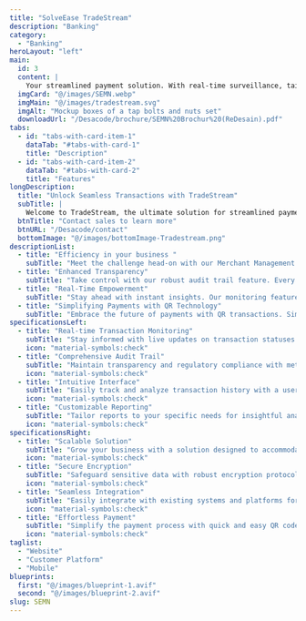 ```yaml
---
title: "SolveEase TradeStream"
description: "Banking"
category: 
  - "Banking"
heroLayout: "left"
main:
  id: 3
  content: |
    Your streamlined payment solution. With real-time surveillance, tailored insights, and fortified security, TradeStream simplifies transactions for customers and boosts efficiency for merchants. Experience seamless integration and effortless payments with TradeStream.
  imgCard: "@/images/SEMN.webp"
  imgMain: "@/images/tradestream.svg"
  imgAlt: "Mockup boxes of a tap bolts and nuts set"
  downloadUrl: "/Desacode/brochure/SEMN%20Brochur%20(ReDesain).pdf"
tabs:
  - id: "tabs-with-card-item-1"
    dataTab: "#tabs-with-card-1"
    title: "Description"
  - id: "tabs-with-card-item-2"
    dataTab: "#tabs-with-card-2"
    title: "Features"
longDescription:
  title: "Unlock Seamless Transactions with TradeStream"
  subTitle: |
    Welcome to TradeStream, the ultimate solution for streamlined payment management. Seamlessly integrating cutting-edge technology with user-friendly features, TradeStream is here to revolutionize how you manage your transactions. Explore the key features and benefits below to discover the power of TradeStream.
  btnTitle: "Contact sales to learn more"
  btnURL: "/Desacode/contact"
  bottomImage: "@/images/bottomImage-Tradestream.png"
descriptionList:
  - title: "Efficiency in your business "
    subTitle: "Meet the challenge head-on with our Merchant Management app. In today's fast-paced digital world, meeting payment demands is tough, but fear not. Our solution streamlines your business operations, offering intuitive features to manage inventory, orders, and customers efficiently. Tailored payment options, from traditional POS to cutting-edge SoftPOS and QR-based transactions, simplify complexity and elevate efficiency."
  - title: "Enhanced Transparency"
    subTitle: "Take control with our robust audit trail feature. Every transaction and modification is meticulously logged for peace of mind and compliance. Our user-friendly interface makes tracking and analyzing transaction history effortless, ensuring transparency and accountability are always accessible."
  - title: "Real-Time Empowerment"
    subTitle: "Stay ahead with instant insights. Our monitoring feature keeps you informed and in command, facilitating seamless operations around the clock. With live updates and intuitive interfaces, track performance, identify irregularities, and take proactive measures effortlessly. Experience the transformative power of real-time monitoring for smarter, faster decisions."
  - title: "Simplifying Payments with QR Technology"
    subTitle: "Embrace the future of payments with QR transactions. Simply scan, pay, and go – it's that easy. Enjoy the convenience and security of QR technology for effortless transactions, whether in-store or on the move. Bid farewell to cash and cards, and welcome the simplicity of QR transactions."
specificationsLeft:
  - title: "Real-time Transaction Monitoring"
    subTitle: "Stay informed with live updates on transaction statuses for seamless operations."
    icon: "material-symbols:check"
  - title: "Comprehensive Audit Trail"
    subTitle: "Maintain transparency and regulatory compliance with meticulous recording of every transaction and change."
    icon: "material-symbols:check"
  - title: "Intuitive Interface"
    subTitle: "Easily track and analyze transaction history with a user-friendly interface."
    icon: "material-symbols:check"
  - title: "Customizable Reporting"
    subTitle: "Tailor reports to your specific needs for insightful analysis and decision-making."
    icon: "material-symbols:check"
specificationsRight:
  - title: "Scalable Solution"
    subTitle: "Grow your business with a solution designed to accommodate increasing transaction volumes effortlessly."
    icon: "material-symbols:check"
  - title: "Secure Encryption"
    subTitle: "Safeguard sensitive data with robust encryption protocols for peace of mind."
    icon: "material-symbols:check"
  - title: "Seamless Integration"
    subTitle: "Easily integrate with existing systems and platforms for enhanced efficiency and productivity."
    icon: "material-symbols:check"
  - title: "Effortless Payment"
    subTitle: "Simplify the payment process with quick and easy QR code scanning, eliminating the need for physical cash or cards."
    icon: "material-symbols:check"
taglist: 
  - "Website"
  - "Customer Platform"
  - "Mobile"
blueprints:
  first: "@/images/blueprint-1.avif"
  second: "@/images/blueprint-2.avif"
slug: SEMN    
---
```

